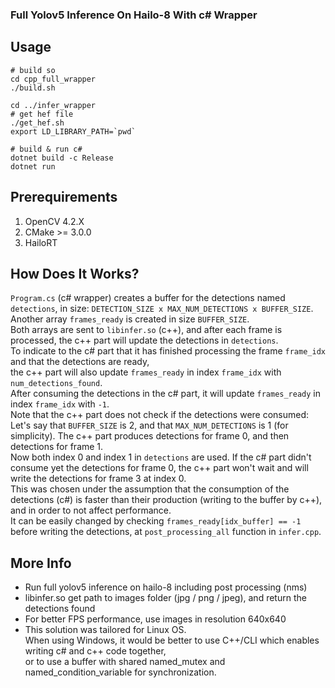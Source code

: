 
### Full Yolov5 Inference On Hailo-8 With c# Wrapper

## Usage   
```
# build so
cd cpp_full_wrapper 
./build.sh

cd ../infer_wrapper
# get hef file
./get_hef.sh
export LD_LIBRARY_PATH=`pwd`

# build & run c#
dotnet build -c Release
dotnet run

```
## Prerequirements   
1. OpenCV 4.2.X   
2. CMake >= 3.0.0   
3. HailoRT   

## How Does It Works?   
`Program.cs` (c# wrapper) creates a buffer for the detections named `detections`, in size: `DETECTION_SIZE x MAX_NUM_DETECTIONS x BUFFER_SIZE`.  
Another array `frames_ready` is created in size `BUFFER_SIZE`.  
Both arrays are sent to `libinfer.so` (c++), and after each frame is processed, the c++ part will update the detections in `detections`.  
To indicate to the c# part that it has finished processing the frame `frame_idx` and that the detections are ready,  
the c++ part will also update `frames_ready` in index `frame_idx` with `num_detections_found`.  
After consuming the detections in the c# part, it will update `frames_ready` in index `frame_idx` with `-1`.  
Note that the c++ part does not check if the detections were consumed:  
Let's say that `BUFFER_SIZE` is 2, and that `MAX_NUM_DETECTIONS` is 1 (for simplicity). The c++ part produces detections for frame 0, and then detections for frame 1.  
Now both index 0 and index 1 in `detections` are used. If the c# part didn't consume yet the detections for frame 0, the c++ part won't wait and will write the detections for frame 3 at index 0.  
This was chosen under the assumption that the consumption of the detections (c#) is faster than their production (writing to the buffer by c++), and in order to not affect performance.  
It can be easily changed by checking `frames_ready[idx_buffer] == -1` before writing the detections, at `post_processing_all` function in `infer.cpp`.  
## More Info   
- Run full yolov5 inference on hailo-8 including post processing (nms)   
- libinfer.so get path to images folder (jpg / png / jpeg), and return the detections found   
- For better FPS performance, use images in resolution 640x640    
- This solution was tailored for Linux OS.  
  When using Windows, it would be better to use C++/CLI which enables writing c# and c++ code together,  
  or to use a buffer with shared named_mutex and named_condition_variable for synchronization.   
